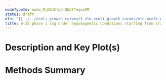 ```yaml
---
nodeTypeId: node_MjGSUCfqC-QNUtTeqeaPM
status: draft
eln: "[[../../ecoli_growth_curves/1_eln_ecoli_growth_curves/eln-ecoli-growth-curves|eln-ecoli-growth-curves]]"
title: 6-25 phase 1 lag under hypomagnetic conditions starting from stationary phase cells
---
```

# Description and Key Plot(s)


# Methods Summary


